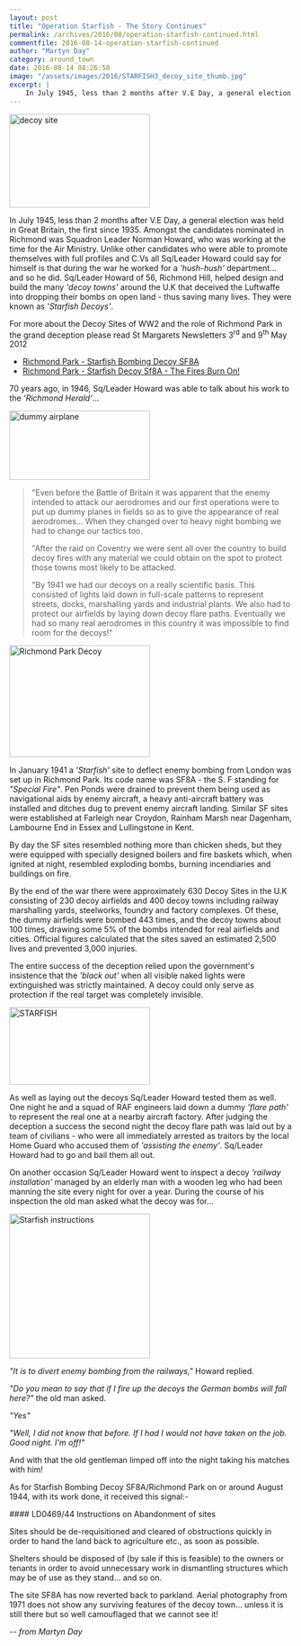 ```yaml
---
layout: post
title: "Operation Starfish - The Story Continues"
permalink: /archives/2016/08/operation-starfish-continued.html
commentfile: 2016-08-14-operation-starfish-continued
author: "Martyn Day"
category: around_town
date: 2016-08-14 08:26:58
image: "/assets/images/2016/STARFISH3_decoy_site_thumb.jpg"
excerpt: |
    In July 1945, less than 2 months after V.E Day, a general election was held in Great Britain, the first since 1935. Amongst the candidates nominated in Richmond was Squadron Leader Norman Howard, who was working at the time for the Air Ministry. Unlike other candidates who were able to promote themselves with full profiles and C.Vs all Sq/Leader Howard could say for himself is that during the war he worked for a <em>'hush-hush'</em> department... and so he did.
---
```


<a href="/assets/images/2016/STARFISH3_decoy_site.jpg" title="See larger version of - decoy site"><img src="/assets/images/2016/STARFISH3_decoy_site_thumb.jpg" width="250" height="166" alt="decoy site" class="photo right" /></a>

In July 1945, less than 2 months after V.E Day, a general election was held in Great Britain, the first since 1935. Amongst the candidates nominated in Richmond was Squadron Leader Norman Howard, who was working at the time for the Air Ministry. Unlike other candidates who were able to promote themselves with full profiles and C.Vs all Sq/Leader Howard could say for himself is that during the war he worked for a <em>'hush-hush'</em> department... and so he did. Sq/Leader Howard of 56, Richmond Hill, helped design and build the many <em>'decoy towns'</em> around the U.K that deceived the Luftwaffe into dropping their bombs on open land - thus saving many lives. They were known as <em>'Starfish Decoys'</em>.

<div markdown="1" class="box">
For more about the Decoy Sites of WW2 and the role of Richmond Park in the grand deception please read St Margarets Newsletters 3<sup>rd</sup> and 9<sup>th</sup> May 2012

-   [Richmond Park - Starfish Bombing Decoy SF8A](/archives/2012/05/richmond_park_starfish_bombing_decoy_sf8a.html)
-   [Richmond Park - Starfish Decoy Sf8A - The Fires Burn On!](/archives/2012/05/richmond_park_starfish_decoy_sf8a_the_fires_burn_o.html)

</div>
70 years ago, in 1946, Sq/Leader Howard was able to talk about his work to the <em>'Richmond Herald'</em>...

<a href="/assets/images/2016/STARFISH_dummy_airplane2.jpg" title="See larger version of - dummy airplane"><img src="/assets/images/2016/STARFISH_dummy_airplane2_thumb.jpg" width="250" height="123" alt="dummy airplane" class="photo right" /></a>

<blockquote>
"Even before the Battle of Britain it was apparent that the enemy intended to attack our aerodromes and our first operations were to put up dummy planes in fields so as to give the appearance of real aerodromes... When they changed over to heavy night bombing we had to change our tactics too.

"After the raid on Coventry we were sent all over the country to build decoy fires with any material we could obtain on the spot to protect those towns most likely to be attacked.

"By 1941 we had our decoys on a really scientific basis. This consisted of lights laid down in full-scale patterns to represent streets, docks, marshalling yards and industrial plants. We also had to protect our airfields by laying down decoy flare paths. Eventually we had so many real aerodromes in this country it was impossible to find room for the decoys!"

</blockquote>
<div markdown="1" class="box">
<a href="/assets/images/2016/STARFISH3_Richmond_Park_Decoy.jpg" title="See larger version of - Richmond Park Decoy"><img src="/assets/images/2016/STARFISH3_Richmond_Park_Decoy_thumb.jpg" width="250" height="199" alt="Richmond Park Decoy" class="photo right" /></a>

In January 1941 a <em>'Starfish'</em> site to deflect enemy bombing from London was set up in Richmond Park. Its code name was SF8A - the S. F standing for <em>"Special Fire"</em>. Pen Ponds were drained to prevent them being used as navigational aids by enemy aircraft, a heavy anti-aircraft battery was installed and ditches dug to prevent enemy aircraft landing. Similar SF sites were established at Farleigh near Croydon, Rainham Marsh near Dagenham, Lambourne End in Essex and Lullingstone in Kent.

By day the SF sites resembled nothing more than chicken sheds, but they were equipped with specially designed boilers and fire baskets which, when ignited at night, resembled exploding bombs, burning incendiaries and buildings on fire.

</div>
By the end of the war there were approximately 630 Decoy Sites in the U.K consisting of 230 decoy airfields and 400 decoy towns including railway marshalling yards, steelworks, foundry and factory complexes. Of these, the dummy airfields were bombed 443 times, and the decoy towns about 100 times, drawing some 5% of the bombs intended for real airfields and cities. Official figures calculated that the sites saved an estimated 2,500 lives and prevented 3,000 injuries.

The entire success of the deception relied upon the government's insistence that the <em>'black out'</em> when all visible naked lights were extinguished was strictly maintained. A decoy could only serve as protection if the real target was completely invisible.

<a href="/assets/images/2016/STARFISH3_starfish.jpg" title="See larger version of - STARFISH"><img src="/assets/images/2016/STARFISH3_starfish_thumb.jpg" width="250" height="138" alt="STARFISH" class="photo right" /></a>

As well as laying out the decoys Sq/Leader Howard tested them as well. One night he and a squad of RAF engineers laid down a dummy <em>'flare path'</em> to represent the real one at a nearby aircraft factory. After judging the deception a success the second night the decoy flare path was laid out by a team of civilians - who were all immediately arrested as traitors by the local Home Guard who accused them of <em>'assisting the enemy'</em>. Sq/Leader Howard had to go and bail them all out.

On another occasion Sq/Leader Howard went to inspect a decoy <em>'railway installation'</em> managed by an elderly man with a wooden leg who had been manning the site every night for over a year. During the course of his inspection the old man asked what the decoy was for...

<a href="/assets/images/2016/STARFISH3_Starfish_instructions.jpg" title="See larger version of - Starfish instructions"><img src="/assets/images/2016/STARFISH3_Starfish_instructions_thumb.jpg" width="250" height="257" alt="Starfish instructions" class="photo right" /></a>

<em>"It is to divert enemy bombing from the railways,"</em> Howard replied.

<em>"Do you mean to say that if I fire up the decoys the German bombs will fall here?"</em> the old man asked.

<em>"Yes"</em>

<em>"Well, I did not know that before. If I had I would not have taken on the job. Good night. I'm off!"</em>

And with that the old gentleman limped off into the night taking his matches with him!

As for Starfish Bombing Decoy SF8A/Richmond Park on or around August 1944, with its work done, it received this signal:-

<div markdown="1" class="letter">
#### LD0469/44 Instructions on Abandonment of sites

Sites should be de-requisitioned and cleared of obstructions quickly in order to hand the land back to agriculture etc., as soon as possible.

Shelters should be disposed of (by sale if this is feasible) to the owners or tenants in order to avoid unnecessary work in dismantling structures which may be of use as they stand... and so on.

</div>
The site SF8A has now reverted back to parkland. Aerial photography from 1971 does not show any surviving features of the decoy town... unless it is still there but so well camouflaged that we cannot see it!

<cite>-- from Martyn Day</cite>
